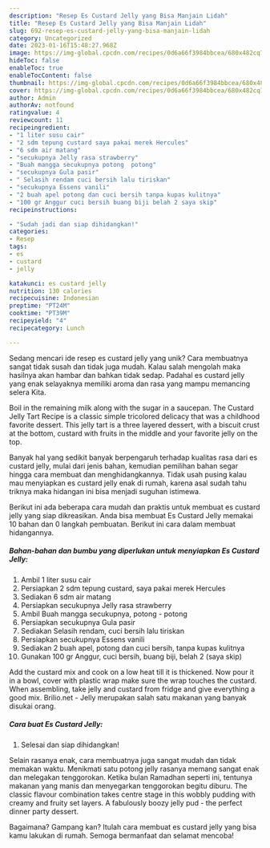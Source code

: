 ```yaml
---
description: "Resep Es Custard Jelly yang Bisa Manjain Lidah"
title: "Resep Es Custard Jelly yang Bisa Manjain Lidah"
slug: 692-resep-es-custard-jelly-yang-bisa-manjain-lidah
category: Uncategorized
date: 2023-01-16T15:48:27.968Z
image: https://img-global.cpcdn.com/recipes/0d6a66f3984bbcea/680x482cq70/es-custard-jelly-foto-resep-utama.jpg
hideToc: false
enableToc: true
enableTocContent: false
thumbnail: https://img-global.cpcdn.com/recipes/0d6a66f3984bbcea/680x482cq70/es-custard-jelly-foto-resep-utama.jpg
cover: https://img-global.cpcdn.com/recipes/0d6a66f3984bbcea/680x482cq70/es-custard-jelly-foto-resep-utama.jpg
author: Admin
authorAv: notfound
ratingvalue: 4
reviewcount: 11
recipeingredient:
- "1 liter susu cair"
- "2 sdm tepung custard saya pakai merek Hercules"
- "6 sdm air matang"
- "secukupnya Jelly rasa strawberry"
- "Buah mangga secukupnya potong  potong"
- "secukupnya Gula pasir"
- " Selasih rendam cuci bersih lalu tiriskan"
- "secukupnya Essens vanili"
- "2 buah apel potong dan cuci bersih tanpa kupas kulitnya"
- "100 gr Anggur cuci bersih buang biji belah 2 saya skip"
recipeinstructions:

- "Sudah jadi dan siap dihidangkan!"
categories:
- Resep
tags:
- es
- custard
- jelly

katakunci: es custard jelly 
nutrition: 130 calories
recipecuisine: Indonesian
preptime: "PT24M"
cooktime: "PT39M"
recipeyield: "4"
recipecategory: Lunch

---
```





Sedang mencari ide resep es custard jelly yang unik? Cara membuatnya sangat tidak susah dan tidak juga mudah. Kalau salah mengolah maka hasilnya akan hambar dan bahkan tidak sedap. Padahal es custard jelly yang enak selayaknya memiliki aroma dan rasa yang mampu memancing selera Kita.





Boil in the remaining milk along with the sugar in a saucepan. The Custard Jelly Tart Recipe is a classic simple tricolored delicacy that was a childhood favorite dessert. This jelly tart is a three layered dessert, with a biscuit crust at the bottom, custard with fruits in the middle and your favorite jelly on the top.

Banyak hal yang sedikit banyak berpengaruh terhadap kualitas rasa dari es custard jelly, mulai dari jenis bahan, kemudian pemilihan bahan segar hingga cara membuat dan menghidangkannya. Tidak usah pusing kalau mau menyiapkan es custard jelly enak di rumah, karena asal sudah tahu triknya maka hidangan ini bisa menjadi suguhan istimewa.






Berikut ini ada beberapa cara mudah dan praktis untuk membuat es custard jelly yang siap dikreasikan. Anda bisa membuat Es Custard Jelly memakai 10 bahan dan 0 langkah pembuatan. Berikut ini cara dalam membuat hidangannya.

<!--inarticleads1-->

##### Bahan-bahan dan bumbu yang diperlukan untuk menyiapkan Es Custard Jelly:

1. Ambil 1 liter susu cair
1. Persiapkan 2 sdm tepung custard, saya pakai merek Hercules
1. Sediakan 6 sdm air matang
1. Persiapkan secukupnya Jelly rasa strawberry
1. Ambil Buah mangga secukupnya, potong - potong
1. Persiapkan secukupnya Gula pasir
1. Sediakan  Selasih rendam, cuci bersih lalu tiriskan
1. Persiapkan secukupnya Essens vanili
1. Sediakan 2 buah apel, potong dan cuci bersih, tanpa kupas kulitnya
1. Gunakan 100 gr Anggur, cuci bersih, buang biji, belah 2 (saya skip)


Add the custard mix and cook on a low heat till it is thickened. Now pour it in a bowl, cover with plastic wrap make sure the wrap touches the custard. When assembling, take jelly and custard from fridge and give everything a good mix. Brilio.net - Jelly merupakan salah satu makanan yang banyak disukai orang. 

<!--inarticleads2-->

##### Cara buat Es Custard Jelly:


1. Selesai dan siap dihidangkan!

Selain rasanya enak, cara membuatnya juga sangat mudah dan tidak memakan waktu. Menikmati satu potong jelly rasanya memang sangat enak dan melegakan tenggorokan. Ketika bulan Ramadhan seperti ini, tentunya makanan yang manis dan menyegarkan tenggorokan begitu diburu. The classic flavour combination takes centre stage in this wobbly pudding with creamy and fruity set layers. A fabulously boozy jelly pud - the perfect dinner party dessert. 

Bagaimana? Gampang kan? Itulah cara membuat es custard jelly yang bisa kamu lakukan di rumah. Semoga bermanfaat dan selamat mencoba!
